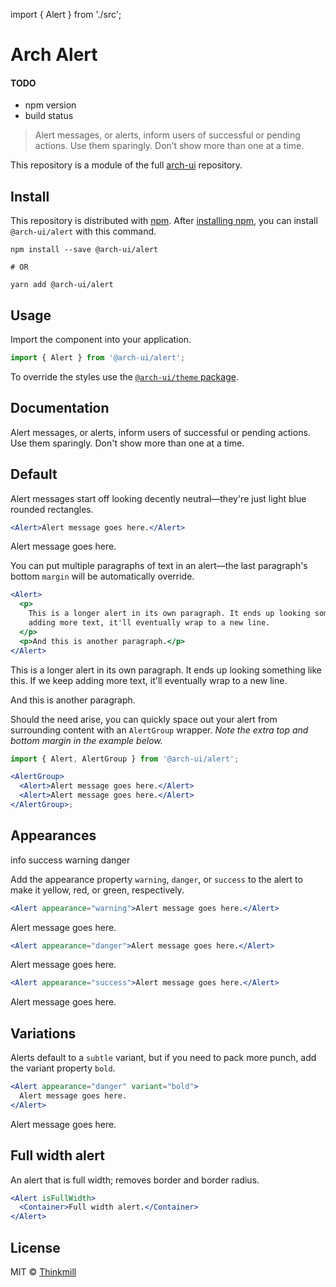 <!--[meta]
section: misc
title: Alert
[meta]-->

import { Alert } from './src';

# Arch Alert

#### TODO

- npm version
- build status

> Alert messages, or alerts, inform users of successful or pending actions. Use them sparingly. Don’t show more than one at a time.

This repository is a module of the full [arch-ui][source] repository.

## Install

This repository is distributed with [npm][npm]. After [installing npm][install-npm], you can install `@arch-ui/alert` with this command.

```
npm install --save @arch-ui/alert

# OR

yarn add @arch-ui/alert
```

## Usage

Import the component into your application.

```jsx
import { Alert } from '@arch-ui/alert';
```

To override the styles use the [`@arch-ui/theme` package][theme].

## Documentation

<!-- %docs -->

Alert messages, or alerts, inform users of successful or pending actions. Use them sparingly. Don't show more than one at a time.

## Default

Alert messages start off looking decently neutral—they're just light blue rounded rectangles.

```jsx
<Alert>Alert message goes here.</Alert>
```

<Alert>Alert message goes here.</Alert>

You can put multiple paragraphs of text in an alert—the last paragraph's bottom `margin` will be automatically override.

```jsx
<Alert>
  <p>
    This is a longer alert in its own paragraph. It ends up looking something like this. If we keep
    adding more text, it'll eventually wrap to a new line.
  </p>
  <p>And this is another paragraph.</p>
</Alert>
```

<Alert>
  <p>
    This is a longer alert in its own paragraph. It ends up looking something like this. If we keep
    adding more text, it'll eventually wrap to a new line.
  </p>
  <p>And this is another paragraph.</p>
</Alert>

Should the need arise, you can quickly space out your alert from surrounding content with an `AlertGroup` wrapper. _Note the extra top and bottom margin in the example below._

```jsx
import { Alert, AlertGroup } from '@arch-ui/alert';

<AlertGroup>
  <Alert>Alert message goes here.</Alert>
  <Alert>Alert message goes here.</Alert>
</AlertGroup>;
```

## Appearances

info
success
warning
danger

Add the appearance property `warning`, `danger`, or `success` to the alert to make it yellow, red, or green, respectively.

```jsx
<Alert appearance="warning">Alert message goes here.</Alert>
```

<Alert appearance="warning">Alert message goes here.</Alert>

```jsx
<Alert appearance="danger">Alert message goes here.</Alert>
```

<Alert appearance="danger">Alert message goes here.</Alert>

```jsx
<Alert appearance="success">Alert message goes here.</Alert>
```

<Alert appearance="success">Alert message goes here.</Alert>

## Variations

Alerts default to a `subtle` variant, but if you need to pack more punch, add the variant property `bold`.

```jsx
<Alert appearance="danger" variant="bold">
  Alert message goes here.
</Alert>
```

<Alert appearance="danger" variant="bold">
  Alert message goes here.
</Alert>

## Full width alert

An alert that is full width; removes border and border radius.

```jsx
<Alert isFullWidth>
  <Container>Full width alert.</Container>
</Alert>
```

<!-- %proptypes -->

<!-- %enddocs -->

## License

MIT © [Thinkmill](https://www.thinkmill.com.au/)

[source]: https://github.com/keystonejs/keystone-5/tree/master/packages/arch

[npm]: https://www.npmjs.com/package/@arch-ui/alert

[install-npm]: https://docs.npmjs.com/getting-started/installing-node

[theme]: http://npmjs.com/package/@arch-ui/theme

